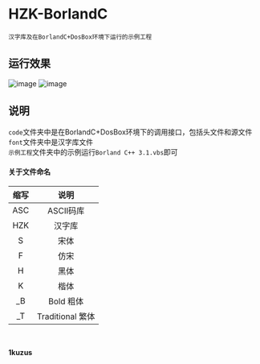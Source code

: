 # HZK-BorlandC
`汉字库及在BorlandC+DosBox环境下运行的示例工程`

## 运行效果
![image](https://github.com/1kuzus/HZK-BorlandC/blob/main/img/1.png)
![image](https://github.com/1kuzus/HZK-BorlandC/blob/main/img/2.png)

## 说明
`code`文件夹中是在BorlandC+DosBox环境下的调用接口，包括头文件和源文件  
`font`文件夹中是汉字库文件  
`示例工程`文件夹中的示例运行`Borland C++ 3.1.vbs`即可  

#### 关于文件命名
|缩写|说明|
|:-:|:-:|
|ASC|ASCII码库|
|HZK|汉字库|
|S|宋体|
|F|仿宋|
|H|黑体|
|K|楷体|
|\_B|Bold 粗体|
|\_T|Traditional 繁体|

<br>

**1kuzus**
